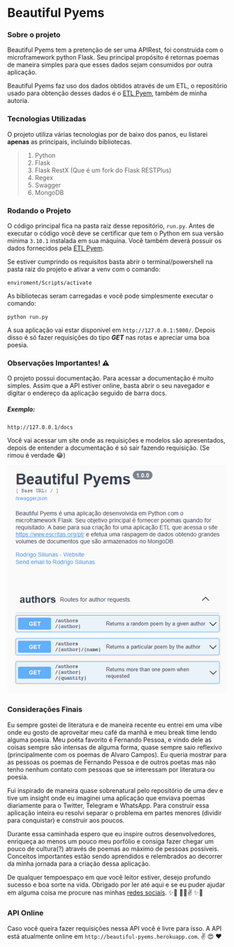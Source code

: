 # Beautiful Pyems

### Sobre o projeto

Beautiful Pyems tem a pretenção de ser uma APIRest, foi construida com o microframework python Flask. Seu principal propósito é retornas poemas de maneira simples para que esses dados sejam consumidos por outra aplicação.

Beautiful Pyems faz uso dos dados obtidos através de um ETL, o repositório usado para obtenção desses dados é o [ETL Pyem](https://github.com/RodrigoSiliunas/etl-pyems), também de minha autoria.

### Tecnologias Utilizadas

O projeto utiliza várias tecnologias por de baixo dos panos, eu listarei **apenas** as principais, incluindo bibliotecas.

>   1. Python
>   2. Flask
>   3. Flask RestX (Que é um fork do Flask RESTPlus)
>   4. Regex
>   5. Swagger
>   6. MongoDB

### Rodando o Projeto

O código principal fica na pasta raiz desse repositório, `run.py`. Antes de executar o código você deve se certificar que tem o Python em sua versão minima `3.10.1` instalada em sua máquina. Você também deverá possuir os dados fornecidos pela [ETL Pyem](https://github.com/RodrigoSiliunas/etl-pyems).

Se estiver cumprindo os requisitos basta abrir o terminal/powershell na pasta raiz do projeto e ativar a venv com o comando:

    enviroment/Scripts/activate

As bibliotecas seram carregadas e você pode simplesmente executar o comando:

    python run.py

A sua aplicação vai estar disponivel em `http://127.0.0.1:5000/`. Depois disso é só fazer requisições do tipo ***GET*** nas rotas e apreciar uma boa poesia.
<br/>

### Observações Importantes! ⚠️

O projeto possui documentação. Para acessar a documentação é muito simples. Assim que a API estiver online, basta abrir o seu navegador e digitar o endereço da aplicação seguido de barra docs.

##### Exemplo:

`http://127.0.0.1/docs`

Você vai acessar um site onde as requisições e modelos são apresentados, depois de entender a documentação é só sair fazendo requisição. (Se rimou é verdade 😂)

![Swagger Example](/static/swagger_example.png)

### Considerações Finais

Eu sempre gostei de literatura e de maneira recente eu entrei em uma vibe onde eu gosto de aproveitar meu café da manhã e meu break time lendo alguma poesia. Meu poéta favorito é Fernando Pessoa, e vindo dele as coisas sempre são intensas de alguma forma, quase sempre saio reflexivo (principalmente com os poemas de Alvaro Campos). Eu queria mostrar para as pessoas os poemas de Fernando Pessoa e de outros poetas mas não tenho nenhum contato com pessoas que se interessam por literatura ou poesia.

Fui inspirado de maneira quase sobrenatural pelo repositório de uma dev e tive um insight onde eu imaginei uma aplicação que enviava poemas diariamente para o Twitter, Telegram e WhatsApp. Para construir essa aplicação inteira eu resolvi separar o problema em partes menores (dividir para conquistar) e construir aos poucos.

Durante essa caminhada espero que eu inspire outros desenvolvedores, enriqueça ao menos um pouco meu porfólio e consiga fazer chegar um pouco de cultura(?) através de poemas ao máximo de pessoas possiveis.
Conceitos importantes estão sendo aprendidos e relembrados ao decorrer da minha jornada para a criação dessa aplicação.

De qualquer tempoespaço em que você leitor estiver, desejo profundo sucesso e boa sorte na vida. Obrigado por ler até aqui e se eu puder ajudar em alguma coisa me procure nas minhas [redes sociais](https://www.instagram.com/rosiliunas/). ✨🎉  🖖😉✌  ✨🎉

### API Online

Caso você queira fazer requisições nessa API você é livre para isso. A API está atualmente online em `http://beautiful-pyems.herokuapp.com`. ✌ 😍 ❤
